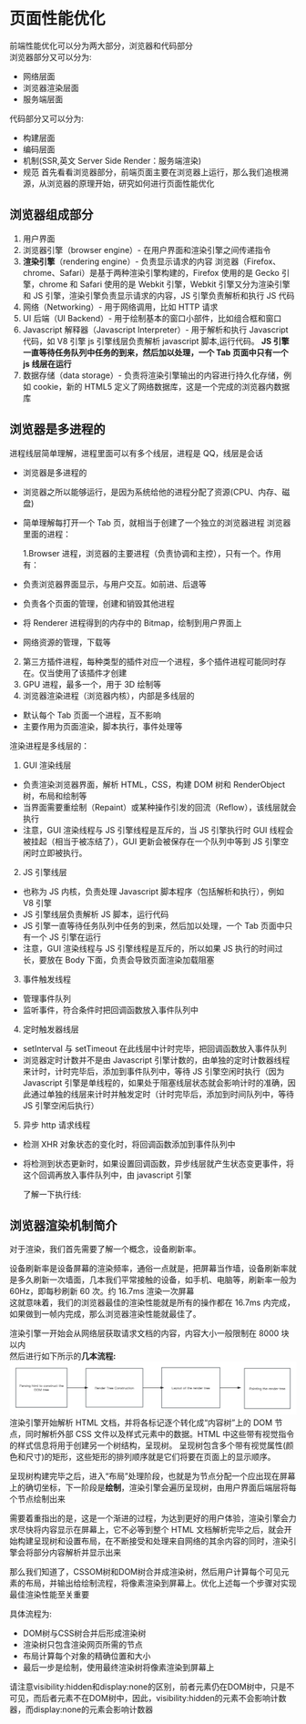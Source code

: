 # 页面性能优化

前端性能优化可以分为两大部分，浏览器和代码部分<br/>
浏览器部分又可以分为:

- 网络层面
- 浏览器渲染层面
- 服务端层面

代码部分又可以分为:

- 构建层面
- 编码层面
- 机制(SSR,英文 Server Side Render：服务端渲染)
- 规范
  首先看看浏览器部分，前端页面主要在浏览器上运行，那么我们追根溯源，从浏览器的原理开始，研究如何进行页面性能优化

## 浏览器组成部分

1. 用户界面
2. 浏览器引擎（browser engine）- 在用户界面和渲染引擎之间传递指令
3. **渲染引擎**（rendering engine）- 负责显示请求的内容
   浏览器（Firefox、chrome、Safari）是基于两种渲染引擎构建的，Firefox 使用的是 Gecko 引擎，chrome 和 Safari 使用的是 Webkit 引擎，Webkit 引擎又分为渲染引擎和 JS 引擎，渲染引擎负责显示请求的内容，JS 引擎负责解析和执行 JS 代码
4. 网络（Networking）- 用于网络调用，比如 HTTP 请求
5. UI 后端（UI Backend）- 用于绘制基本的窗口小部件，比如组合框和窗口
6. Javascript 解释器（Javascript Interpreter）- 用于解析和执行 Javascript 代码，如 V8 引擎
   js 引擎线层负责解析 javascript 脚本,运行代码。
   **JS 引擎一直等待任务队列中任务的到来，然后加以处理，一个 Tab 页面中只有一个 js 线层在运行**
7. 数据存储（data storage）- 负责将渲染引擎输出的内容进行持久化存储，例如 cookie，新的 HTML5 定义了网络数据库，这是一个完成的浏览器内数据库

## 浏览器是多进程的

进程线层简单理解，进程里面可以有多个线层，进程是 QQ，线层是会话

- 浏览器是多进程的
- 浏览器之所以能够运行，是因为系统给他的进程分配了资源(CPU、内存、磁盘)
- 简单理解每打开一个 Tab 页，就相当于创建了一个独立的浏览器进程
  浏览器里面的进程：

  1.Browser 进程，浏览器的主要进程（负责协调和主控），只有一个。作用有：

- 负责浏览器界面显示，与用户交互。如前进、后退等
- 负责各个页面的管理，创建和销毁其他进程
- 将 Renderer 进程得到的内存中的 Bitmap，绘制到用户界面上
- 网络资源的管理，下载等

2. 第三方插件进程，每种类型的插件对应一个进程，多个插件进程可能同时存在。仅当使用了该插件才创建
3. GPU 进程，最多一个，用于 3D 绘制等
4. 浏览器渲染进程（浏览器内核），内部是多线层的

- 默认每个 Tab 页面一个进程，互不影响
- 主要作用为页面渲染，脚本执行，事件处理等

渲染进程是多线层的：

1. GUI 渲染线层

- 负责渲染浏览器界面，解析 HTML，CSS，构建 DOM 树和 RenderObject 树，布局和绘制等
- 当界面需要重绘制（Repaint）或某种操作引发的回流（Reflow），该线层就会执行
- 注意，GUI 渲染线程与 JS 引擎线程是互斥的，当 JS 引擎执行时 GUI 线程会被挂起（相当于被冻结了），GUI 更新会被保存在一个队列中等到 JS 引擎空闲时立即被执行。

2. JS 引擎线层

- 也称为 JS 内核，负责处理 Javascript 脚本程序（包括解析和执行），例如 V8 引擎
- JS 引擎线层负责解析 JS 脚本，运行代码
- JS 引擎一直等待任务队列中任务的到来，然后加以处理，一个 Tab 页面中只有一个 JS 引擎在运行
- 注意，GUI 渲染线程与 JS 引擎线程是互斥的，所以如果 JS 执行的时间过长，要放在 Body 下面，负责会导致页面渲染加载阻塞

3. 事件触发线程

- 管理事件队列
- 监听事件，符合条件时把回调函数放入事件队列中

4. 定时触发器线层

- setInterval 与 setTimeout 在此线层中计时完毕，把回调函数放入事件队列
- 浏览器定时计数并不是由 Javascript 引擎计数的，由单独的定时计数器线程来计时，计时完毕后，添加到事件队列中，等待 JS 引擎空闲时执行（因为 Javascript 引擎是单线程的，如果处于阻塞线层状态就会影响计时的准确，因此通过单独的线层来计时并触发定时（计时完毕后，添加到时间队列中，等待 JS 引擎空闲后执行）

5. 异步 http 请求线程

- 检测 XHR 对象状态的变化时，将回调函数添加到事件队列中
- 将检测到状态更新时，如果设置回调函数，异步线层就产生状态变更事件，将这个回调再放入事件队列中，由 javascript 引擎

  了解一下执行线:

## 浏览器渲染机制简介

对于渲染，我们首先需要了解一个概念，设备刷新率。

设备刷新率是设备屏幕的渲染频率，通俗一点就是，把屏幕当作墙，设备刷新率就是多久刷新一次墙面，几本我们平常接触的设备，如手机、电脑等，刷新率一般为 60Hz，即每秒刷新 60 次。约 16.7ms 渲染一次屏幕<br/>
这就意味着，我们的浏览器最佳的渲染性能就是所有的操作都在 16.7ms 内完成，如果做到一帧内完成，那么浏览器渲染性能就最佳了。

渲染引擎一开始会从网络层获取请求文档的内容，内容大小一般限制在 8000 块以内<br/>
然后进行如下所示的**几本流程:**
![browser](/browser02.png)
渲染引擎开始解析 HTML 文档，并将各标记逐个转化成“内容树”上的 DOM 节点，同时解析外部 CSS 文件以及样式元素中的数据。HTML 中这些带有视觉指令的样式信息将用于创建另一个树结构，呈现树。
呈现树包含多个带有视觉属性(颜色和尺寸)的矩形，这些矩形的排列顺序就是它们将要在页面上的显示顺序。

呈现树构建完毕之后，进入“布局”处理阶段，也就是为节点分配一个应出现在屏幕上的确切坐标，下一阶段是**绘制**，渲染引擎会遍历呈现树，由用户界面后端层将每个节点绘制出来

需要着重指出的是，这是一个渐进的过程，为达到更好的用户体验，渲染引擎会力求尽快将内容显示在屏幕上，它不必等到整个 HTML 文档解析完毕之后，就会开始构建呈现树和设置布局，在不断接受和处理来自网络的其余内容的同时，渲染引擎会将部分内容解析并显示出来

那么我们知道了，CSSOM树和DOM树合并成渲染树，然后用户计算每个可见元素的布局，并输出给绘制流程，将像素渲染到屏幕上。优化上述每一个步骤对实现最佳渲染性能至关重要

具体流程为:
- DOM树与CSS树合并后形成渲染树
- 渲染树只包含渲染网页所需的节点
- 布局计算每个对象的精确位置和大小
- 最后一步是绘制，使用最终渲染树将像素渲染到屏幕上

请注意visibility:hidden和display:none的区别，前者元素仍在DOM树中，只是不可见，而后者元素不在DOM树中，因此，visibility:hidden的元素不会影响计数器，而display:none的元素会影响计数器